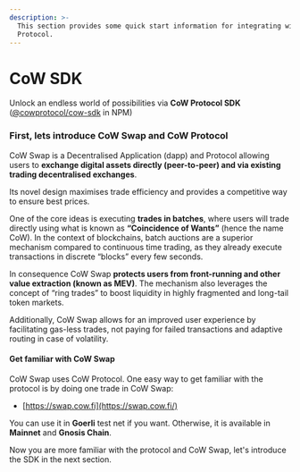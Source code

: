 ```yaml
---
description: >-
  This section provides some quick start information for integrating with CoW
  Protocol.
---
```


# CoW SDK

Unlock an endless world of possibilities via **CoW Protocol SDK** ([@cowprotocol/cow-sdk](https://www.npmjs.com/package/@cowprotocol/cow-sdk) in NPM)

### First, lets introduce CoW Swap and CoW Protocol

CoW Swap is a Decentralised Application (dapp) and Protocol allowing users to **exchange digital assets directly (peer-to-peer) and via existing trading decentralised exchanges**.

Its novel design maximises trade efficiency and provides a competitive way to ensure best prices.

One of the core ideas is executing **trades in batches**, where users will trade directly using what is known as **“Coincidence of Wants”** (hence the name CoW). In the context of blockchains, batch auctions are a superior mechanism compared to continuous time trading, as they already execute transactions in discrete “blocks” every few seconds.

In consequence CoW Swap **protects users from front-running and other value extraction (known as MEV)**. The mechanism also leverages the concept of “ring trades” to boost liquidity in highly fragmented and long-tail token markets.

Additionally, CoW Swap allows for an improved user experience by facilitating gas-less trades, not paying for failed transactions and adaptive routing in case of volatility.

#### Get familiar with CoW Swap

CoW Swap uses CoW Protocol. One easy way to get familiar with the protocol is by doing one trade in CoW Swap:

* [https://swap.cow.fi](https://swap.cow.fi/)

You can use it in **Goerli** test net if you want. Otherwise, it is available in **Mainnet** and **Gnosis Chain**.

Now you are more familiar with the protocol and CoW Swap, let's introduce the SDK in the next section.
